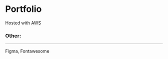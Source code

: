 # Portfolio

Hosted with [AWS](tullochsportfolio.com)

### Other:
________________
Figma, Fontawesome
